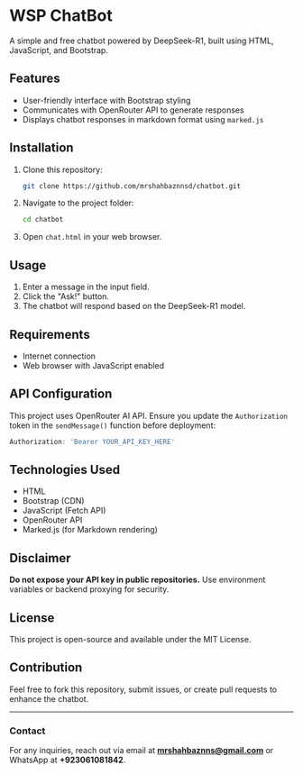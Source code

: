 # WSP ChatBot

A simple and free chatbot powered by DeepSeek-R1, built using HTML, JavaScript, and Bootstrap.

## Features
- User-friendly interface with Bootstrap styling
- Communicates with OpenRouter API to generate responses
- Displays chatbot responses in markdown format using `marked.js`

## Installation
1. Clone this repository:
   ```sh
   git clone https://github.com/mrshahbaznnsd/chatbot.git
   ```
2. Navigate to the project folder:
   ```sh
   cd chatbot
   ```
3. Open `chat.html` in your web browser.

## Usage
1. Enter a message in the input field.
2. Click the "Ask!" button.
3. The chatbot will respond based on the DeepSeek-R1 model.

## Requirements
- Internet connection
- Web browser with JavaScript enabled

## API Configuration
This project uses OpenRouter AI API. Ensure you update the `Authorization` token in the `sendMessage()` function before deployment:
```js
Authorization: 'Bearer YOUR_API_KEY_HERE'
```

## Technologies Used
- HTML
- Bootstrap (CDN)
- JavaScript (Fetch API)
- OpenRouter API
- Marked.js (for Markdown rendering)

## Disclaimer
**Do not expose your API key in public repositories.** Use environment variables or backend proxying for security.

## License
This project is open-source and available under the MIT License.

## Contribution
Feel free to fork this repository, submit issues, or create pull requests to enhance the chatbot.

---

### Contact
For any inquiries, reach out via email at **mrshahbaznns@gmail.com** or WhatsApp at **+923061081842**.

